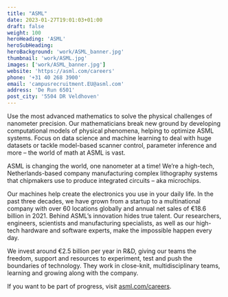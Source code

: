 ```yaml
---
title: "ASML"
date: 2023-01-27T19:01:03+01:00
draft: false
weight: 100
heroHeading: 'ASML'
heroSubHeading: 
heroBackground: 'work/ASML_banner.jpg'
thumbnail: 'work/ASML.jpg'
images: ['work/ASML_banner.jpg']
website: 'https://asml.com/careers'
phone: '+31 40 268 3900'
email: 'campusrecruitment.EU@asml.com'
address: 'De Run 6501'
post_city: '5504 DR Veldhoven'
---
```


Use the most advanced mathematics to solve the physical challenges of nanometer precision. Our
mathematicians break new ground by developing computational models of physical phenomena,
helping to optimize ASML systems. Focus on data science and machine learning to deal with huge
datasets or tackle model-based scanner control, parameter inference and more – the world of math
at ASML is vast.

ASML is changing the world, one nanometer at a time! We’re a high-tech, Netherlands-based
company manufacturing complex lithography systems that chipmakers use to produce integrated
circuits – aka microchips.

Our machines help create the electronics you use in your daily life. In the past three decades, we
have grown from a startup to a multinational company with over 60 locations globally and annual net
sales of €18.6 billion in 2021. Behind ASML’s innovation hides true talent. Our researchers,
engineers, scientists and manufacturing specialists, as well as our high-tech hardware and software
experts, make the impossible happen every day.

We invest around €2.5 billion per year in R&D, giving our teams the freedom, support and resources
to experiment, test and push the boundaries of technology. They work in close-knit, multidisciplinary
teams, learning and growing along with the company.

If you want to be part of progress, visit [asml.com/careers](https://asml.com/careers).
